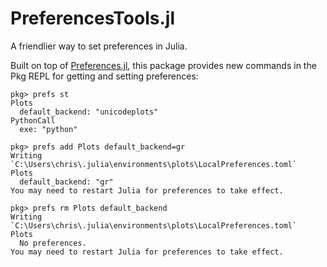 # PreferencesTools.jl

A friendlier way to set preferences in Julia.

Built on top of [Preferences.jl](https://github.com/JuliaPackaging/Preferences.jl), this
package provides new commands in the Pkg REPL for getting and setting preferences:

```
pkg> prefs st
Plots
  default_backend: "unicodeplots"
PythonCall
  exe: "python"

pkg> prefs add Plots default_backend=gr
Writing `C:\Users\chris\.julia\environments\plots\LocalPreferences.toml`
Plots
  default_backend: "gr"
You may need to restart Julia for preferences to take effect.

pkg> prefs rm Plots default_backend
Writing `C:\Users\chris\.julia\environments\plots\LocalPreferences.toml`
Plots
  No preferences.
You may need to restart Julia for preferences to take effect.
```

